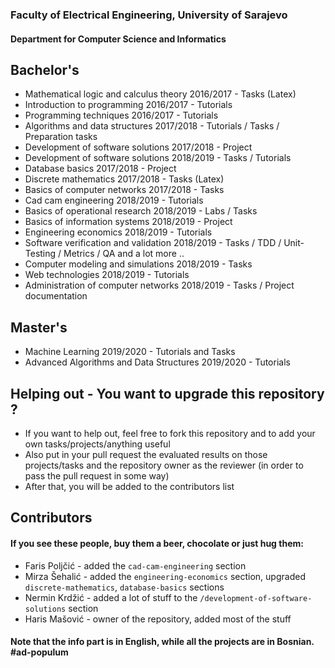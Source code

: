 ### Faculty of Electrical Engineering, University of Sarajevo
#### Department for Computer Science and Informatics

## Bachelor's
- Mathematical logic and calculus theory 2016/2017 - Tasks (Latex)
- Introduction to programming 2016/2017 - Tutorials
- Programming techniques 2016/2017 - Tutorials
- Algorithms and data structures 2017/2018 - Tutorials / Tasks / Preparation tasks
- Development of software solutions 2017/2018 - Project
- Development of software solutions 2018/2019 - Tasks / Tutorials
- Database basics 2017/2018 - Project
- Discrete mathematics 2017/2018 - Tasks (Latex)
- Basics of computer networks 2017/2018 - Tasks
- Cad cam engineering 2018/2019 - Tutorials
- Basics of operational research 2018/2019 - Labs / Tasks
- Basics of information systems 2018/2019 - Project
- Engineering economics 2018/2019 - Tutorials
- Software verification and validation 2018/2019 - Tasks / TDD / Unit-Testing / Metrics / QA and a lot more ..
- Computer modeling and simulations 2018/2019 - Tasks
- Web technologies 2018/2019 - Tutorials
- Administration of computer networks 2018/2019 - Tasks / Project documentation

## Master's
- Machine Learning 2019/2020 - Tutorials and Tasks
- Advanced Algorithms and Data Structures 2019/2020 - Tutorials

## Helping out - You want to upgrade this repository ?
- If you want to help out, feel free to fork this repository and to add your own tasks/projects/anything useful
- Also put in your pull request the evaluated results on those projects/tasks and the repository owner as the reviewer (in order to pass the pull request in some way)
- After that, you will be added to the contributors list

## Contributors
#### If you see these people, buy them a beer, chocolate or just hug them:
- Faris Poljčić - added the `cad-cam-engineering` section
- Mirza Šehalić - added the `engineering-economics` section, upgraded `discrete-mathematics`, `database-basics` sections
- Nermin Krdžić - added a lot of stuff to the `/development-of-software-solutions` section
- Haris Mašović - owner of the repository, added most of the stuff

#### Note that the info part is in English, while all the projects are in Bosnian. #ad-populum
